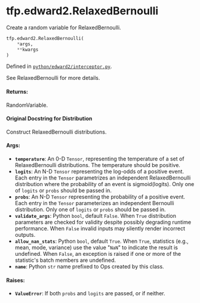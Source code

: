 <div itemscope itemtype="http://developers.google.com/ReferenceObject">
<meta itemprop="name" content="tfp.edward2.RelaxedBernoulli" />
<meta itemprop="path" content="Stable" />
</div>

# tfp.edward2.RelaxedBernoulli

Create a random variable for RelaxedBernoulli.

``` python
tfp.edward2.RelaxedBernoulli(
    *args,
    **kwargs
)
```



Defined in [`python/edward2/interceptor.py`](https://github.com/tensorflow/probability/tree/master/tensorflow_probability/python/edward2/interceptor.py).

<!-- Placeholder for "Used in" -->

See RelaxedBernoulli for more details.

#### Returns:

  RandomVariable.

#### Original Docstring for Distribution

Construct RelaxedBernoulli distributions.


#### Args:

* <b>`temperature`</b>: An 0-D `Tensor`, representing the temperature
  of a set of RelaxedBernoulli distributions. The temperature should be
  positive.
* <b>`logits`</b>: An N-D `Tensor` representing the log-odds
  of a positive event. Each entry in the `Tensor` parametrizes
  an independent RelaxedBernoulli distribution where the probability of an
  event is sigmoid(logits). Only one of `logits` or `probs` should be
  passed in.
* <b>`probs`</b>: An N-D `Tensor` representing the probability of a positive event.
  Each entry in the `Tensor` parameterizes an independent Bernoulli
  distribution. Only one of `logits` or `probs` should be passed in.
* <b>`validate_args`</b>: Python `bool`, default `False`. When `True` distribution
  parameters are checked for validity despite possibly degrading runtime
  performance. When `False` invalid inputs may silently render incorrect
  outputs.
* <b>`allow_nan_stats`</b>: Python `bool`, default `True`. When `True`, statistics
  (e.g., mean, mode, variance) use the value "`NaN`" to indicate the
  result is undefined. When `False`, an exception is raised if one or
  more of the statistic's batch members are undefined.
* <b>`name`</b>: Python `str` name prefixed to Ops created by this class.


#### Raises:

* <b>`ValueError`</b>: If both `probs` and `logits` are passed, or if neither.